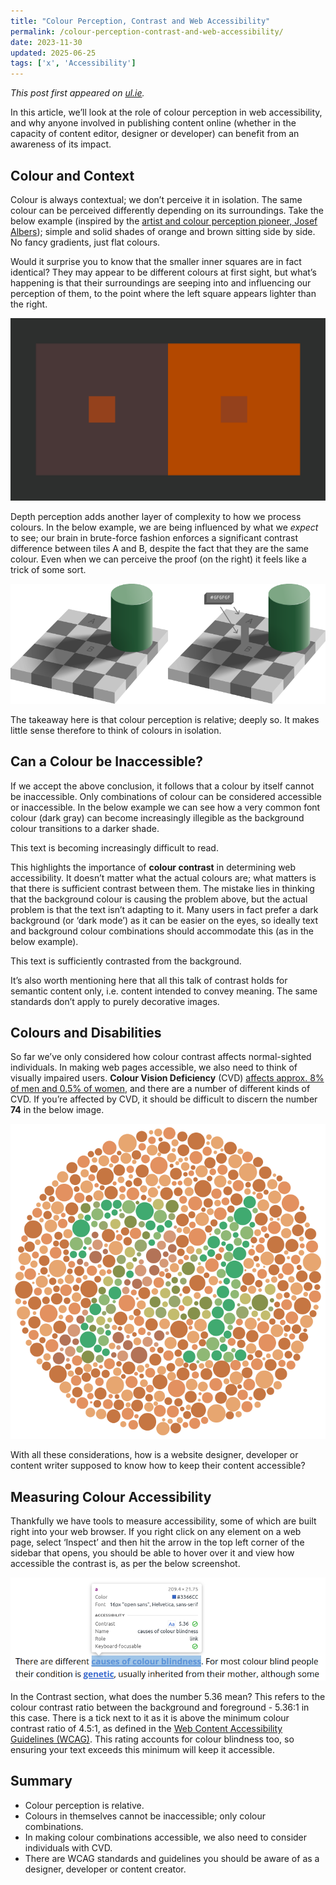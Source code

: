 ```yaml
---
title: "Colour Perception, Contrast and Web Accessibility"
permalink: /colour-perception-contrast-and-web-accessibility/
date: 2023-11-30
updated: 2025-06-25
tags: ['x', 'Accessibility']
---
```


_This post first appeared on [ul.ie](https://www.ul.ie/marketing-and-communications/articles/colour-and-contrast-matter-in-web-accessibility)._

In this article, we’ll look at the role of colour perception in web accessibility, and why anyone involved in publishing content online (whether in the capacity of content editor, designer or developer) can benefit from an awareness of its impact.

## Colour and Context

Colour is always contextual; we don’t perceive it in isolation. The same colour can be perceived differently depending on its surroundings. Take the below example (inspired by the [artist and colour perception pioneer, Josef Albers](https://interactionofcolor.com/)); simple and solid shades of orange and brown sitting side by side. No fancy gradients, just flat colours.

Would it surprise you to know that the smaller inner squares are in fact identical? They may appear to be different colours at first sight, but what’s happening is that their surroundings are seeping into and influencing our perception of them, to the point where the left square appears lighter than the right.

<img class="border-2 border-zinc-600" src="../../media/2023/brown-albers-illusion.svg" alt="Albers Illusion">

Depth perception adds another layer of complexity to how we process colours. In the below example, we are being influenced by what we _expect_ to see; our brain in brute-force fashion enforces a significant contrast difference between tiles A and B, despite the fact that they are the same colour. Even when we can perceive the proof (on the right) it feels like a trick of some sort.

<img class="block my-10" src="../../media/2023/colour-constancy-illusion.png" alt="Colour Constancy Illusion">

The takeaway here is that colour perception is relative; deeply so. It makes little sense therefore to think of colours in isolation.

## Can a Colour be Inaccessible?

If we accept the above conclusion, it follows that a colour by itself cannot be inaccessible. Only combinations of colour can be considered accessible or inaccessible. In the below example we can see how a very common font colour (dark gray) can become increasingly illegible as the background colour transitions to a darker shade.

<span class="p-4 bg-gradient-to-r from-zinc-700 to-zinc-300">This text is becoming increasingly difficult to read.</span>


This highlights the importance of **colour contrast** in determining web accessibility. It doesn’t matter what the actual colours are; what matters is that there is sufficient contrast between them. The mistake lies in thinking that the background colour is causing the problem above, but the actual problem is that the text isn’t adapting to it. Many users in fact prefer a dark background (or ‘dark mode’) as it can be easier on the eyes, so ideally text and background colour combinations should accommodate this (as in the below example).

<span class="p-4 bg-zinc-900">This text is sufficiently contrasted from the background.</span>

It’s also worth mentioning here that all this talk of contrast holds for semantic content only, i.e. content intended to convey meaning. The same standards don’t apply to purely decorative images.

## Colours and Disabilities

So far we’ve only considered how colour contrast affects normal-sighted individuals. In making web pages accessible, we also need to think of visually impaired users. **Colour Vision Deficiency** (CVD) [affects approx. 8% of men and 0.5% of women](https://www.colourblindawareness.org/colour-blindness/), and there are a number of different kinds of CVD. If you’re affected by CVD, it should be difficult to discern the number **74** in the below image.

![Ishihara Test](../../media/2023/ishihara-test.svg)

With all these considerations, how is a website designer, developer or content writer supposed to know how to keep their content accessible?

## Measuring Colour Accessibility

Thankfully we have tools to measure accessibility, some of which are built right into your web browser. If you right click on any element on a web page, select ‘Inspect’ and then hit the arrow in the top left corner of the sidebar that opens, you should be able to hover over it and view how accessible the contrast is, as per the below screenshot.

![Screenshot of Accessibility Tool in Browser](../../media/2023/accessibility-tool.png)

In the Contrast section, what does the number 5.36 mean? This refers to the colour contrast ratio between the background and foreground - 5.36:1 in this case. There is a tick next to it as it is above the minimum colour contrast ratio of 4.5:1, as defined in the [Web Content Accessibility Guidelines (WCAG)](https://www.w3.org/TR/WCAG22/). This rating accounts for colour blindness too, so ensuring your text exceeds this minimum will keep it accessible.

## Summary

- Colour perception is relative.
- Colours in themselves cannot be inaccessible; only colour combinations.
- In making colour combinations accessible, we also need to consider individuals with CVD.
- There are WCAG standards and guidelines you should be aware of as a designer, developer or content creator.
